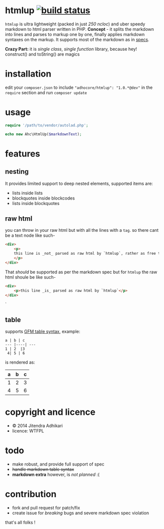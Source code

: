 # htmlup [![build status](https://travis-ci.org/adhocore/htmlup.svg?branch=master)](https://travis-ci.org/adhocore/htmlup)

`htmlup` is ultra lightweight (packed in just _250 ncloc_) and uber speedy markdown to html parser written in PHP.
**Concept** - it splits the markdown into lines and parses to markup one by one, finally applies markdown syntaxes on the markup.
It supports most of the markdown as in [specs](https://github.com/adam-p/markdown-here/wiki/Markdown-Cheatsheet "cheatsheet"). 

**Crazy Part:** it is _single class_, _single function_ library, because hey! construct() and toString() are magics 


# installation

edit your `composer.json` to include `"adhocore/htmlup": "1.0.*@dev"` in the `require` section and run `composer update`


# usage

```php
require '/path/to/vendor/autolad.php';

echo new Ahc\HtmlUp($markdownText);
```


# features

## nesting

It provides limited support to deep nested elements, supported items are:

- lists inside lists 
- blockquotes inside blockcodes 
- lists inside blockquotes 

## raw html

you can throw in your raw html but with all the lines with a `tag`. so there cant be a text node like such-

```html
<div>
	<p>
	this line is _not_ parsed as raw html by `htmlup`, rather as free text (codeblock mostly)
	</p>
</div>
```

That _should_ be supported as per the markdown spec but for `htmlup` the raw html shoule be like such-

```html
<div>
	<p>this line _is_ parsed as raw html by `htmlup`</p>
</div>
```
`
## table

supports [GFM table syntax](https://help.github.com/articles/github-flavored-markdown/#tables), example:

```
a | b | c
--- |----| ---
1 | 2  |3
 4| 5 | 6
```

is rendered as:

a | b | c
--- |----| ---
1 | 2  |3
 4| 5 | 6


# copyright and licence

- &copy; 2014 Jitendra Adhikari
- licence: WTFPL


# todo

- make robust, and provide full support of spec
- ~~handle markdown table syntax~~
- **markdown extra** however, is _not planned_ :(


# contribution

- fork and pull request for patch/fix
- create issue for _breaking_ bugs and severe markdown spec violation


that's all folks !
